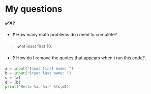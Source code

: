 # My questions

[](../../doc/MyIcons.md)


✔️❌❓

* ❓ How many math problems do i need to complete? 
>✔️at least first 10.


* ❓ How do I remove the quotes that appears when i run this code?.
```py
a = input("Input first name: ")
b = input("Input last name: ")
c = (a)
d = (b)
print("Hello %a, %a!" %(c,d))
```

